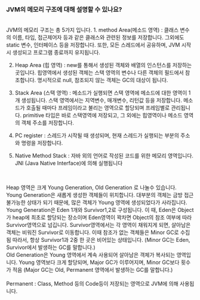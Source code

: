 ### JVM의 메모리 구조에 대해 설명할 수 있나요?
<br>
JVM의 메모리 구조는 총 5가지 입니다.
1. method Area(메소드 영역) : 클래스 변수의 이름, 타입, 접근제어자 등과 같은 클래스와 관련된 정보를 저장합니다. 
                             그외에도 static 변수, 인터페이스 등을 저장합니다.
                             또한, 모든 스레드에서 공유하며, JVM 시작시 생성되고 프로그램 종료까지 유지됩니다.
                             
2. Heap Area (힙 영역) : new를 통해서 생성된 객체와 배열의 인스턴스를 저장하는 곳입니다. 
                         힙영역에서 생성된 객체는 스택 영역의 변수나 다른 객체의 필드에서 참조합니다. 
                         명시적으로 null, 참조되지 않는 객체는 GC의 대상이 됩니다.
                         
3. Stack Area (스택 영역) : 메소드가 실행되면 스택 영역에 메소드에 대한 영역이 1개 생성됩니다.
                           스택 영역에서는 지역변수, 매개변수, 리턴값 등을 저장합니다.
                           메소드가 호출될 때마다 프레임이라고 불리는 영역으로 할당되며 프레임별로 관리됩니다. 
                           primitive 타입은 바로 스택영역에 저장되고, 그 외에는 힙영역이나 메소드 영역의 객체 주소를 저장합니다.
                           
4. PC register : 스레드가 시작될 때 생성되며, 현재 스레드가 실행되는 부분의 주소와 명령을 저장합니다.

5. Native Method Stack : 자바 외의 언어로 작성된 코드를 위한 메모리 영역입니다. JNI (Java Native Interface)에 의해 실행됩니다

<br>

Heap 영역은 크게 Young Generation, Old Generation 로 나눌수 있습니다. 
<br>
Young Generation은 새롭게 생성한 객체들이 위치합니다. 대부분의 객체는 금방 접근 불가능한 상태가 되기 때문에, 
많은 객체가 Young 영역에 생성되었다가 사라집니다. Young Generation은 Eden 1개와 Survivor1,2로 구성됩니다. 
이 때, Eden은 Object가 heap에 최초로 할당되는 장소이며 Eden영역이 꽉차면 Object의 참조 여부에 따라 Survivor영역으로 넘깁니다.
Survivor영역에서는 각 영역이 채워지게 되면, 살아남은 객체는 비워진 Survivor로 이동합니다. 이때 참조가 없는 객체들은 Minor GC로 수집 됨
따라서, 항상 Survivor1과 2중 한 곳은 비어있는 상태입니다.
(Minor GC는 Eden, Survivor에서 발생하는 GC를 말합니다.)
<br>
Old Generation은 Young 영역에서 계속 사용되어 살아남은 객체가 복사되는 영역입니다. Young 영역보다 크게 할당되며,
Major GC가 이루어지며, Minor GC보다 횟수가 적음
(Major GC는 Old, Permanent 영역에서 발생하는 GC를 말합니다.)        
<br>
Permanent : Class, Method 등의 Code등이 저장되는 영역으로 JVM에 의해 사용됩니다.
